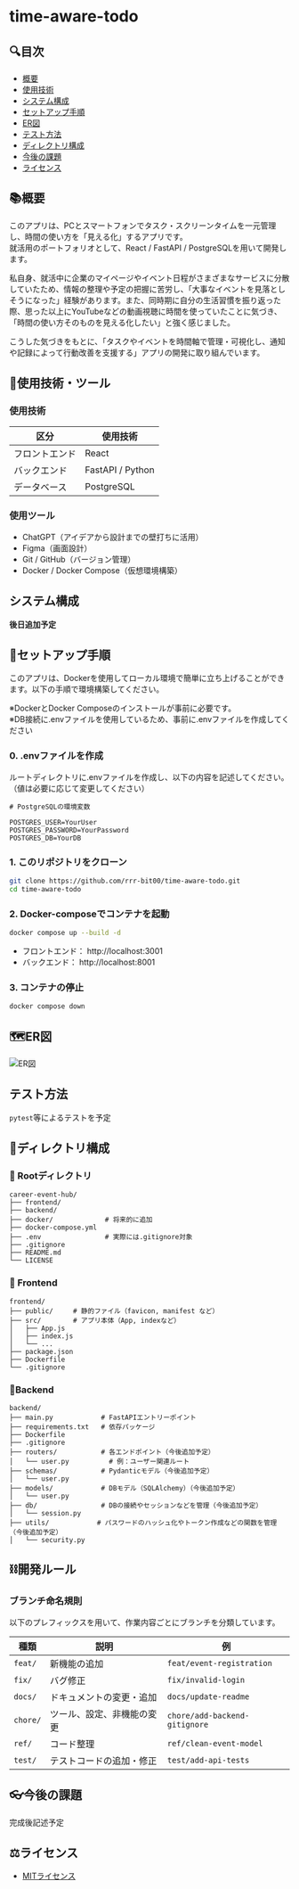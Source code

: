 # time-aware-todo


## 🔍目次

- [概要](#概要)
- [使用技術](#使用技術)
- [システム構成](#システム構成)
- [セットアップ手順](#セットアップ手順)
- [ER図](#ER図)
- [テスト方法](#テスト方法)
- [ディレクトリ構成](#ディレクトリ構成)
- [今後の課題](#今後の課題)
- [ライセンス](#ライセンス)


## 📚概要
このアプリは、PCとスマートフォンでタスク・スクリーンタイムを一元管理し、時間の使い方を「見える化」するアプリです。<br>
就活用のポートフォリオとして、React / FastAPI / PostgreSQLを用いて開発します。

私自身、就活中に企業のマイページやイベント日程がさまざまなサービスに分散していたため、情報の整理や予定の把握に苦労し、「大事なイベントを見落としそうになった」経験があります。また、同時期に自分の生活習慣を振り返った際、思った以上にYouTubeなどの動画視聴に時間を使っていたことに気づき、「時間の使い方そのものを見える化したい」と強く感じました。

こうした気づきをもとに、「タスクやイベントを時間軸で管理・可視化し、通知や記録によって行動改善を支援する」アプリの開発に取り組んでいます。


## 🔧使用技術・ツール

### 使用技術
| 区分           | 使用技術          |
|---------------|-------------------|
| フロントエンド  | React            |
| バックエンド   | FastAPI / Python  |
| データベース   | PostgreSQL        |

### 使用ツール
- ChatGPT（アイデアから設計までの壁打ちに活用）
- Figma（画面設計）
- Git / GitHub（バージョン管理）
- Docker / Docker Compose（仮想環境構築）

## システム構成
**後日追加予定**


## 🏢セットアップ手順
このアプリは、Dockerを使用してローカル環境で簡単に立ち上げることができます。以下の手順で環境構築してください。

※DockerとDocker Composeのインストールが事前に必要です。<br>
※DB接続に.envファイルを使用しているため、事前に.envファイルを作成してください

### 0. .envファイルを作成
ルートディレクトリに.envファイルを作成し、以下の内容を記述してください。（値は必要に応じて変更してください）

```env
# PostgreSQLの環境変数

POSTGRES_USER=YourUser
POSTGRES_PASSWORD=YourPassword
POSTGRES_DB=YourDB
```

### 1. このリポジトリをクローン
```bash
git clone https://github.com/rrr-bit00/time-aware-todo.git
cd time-aware-todo
```

### 2. Docker-composeでコンテナを起動
```bash
docker compose up --build -d
```
- フロントエンド： http://localhost:3001
- バックエンド： http://localhost:8001

### 3. コンテナの停止
```bash
docker compose down
```

## 🗺️ER図
![ER図](./docs/ER-diagram.png)


## テスト方法
`pytest`等によるテストを予定


## 📁ディレクトリ構成

### 🌳 Rootディレクトリ
```plaintext
career-event-hub/
├── frontend/
├── backend/
├── docker/             # 将来的に追加
├── docker-compose.yml
├── .env                # 実際には.gitignore対象
├── .gitignore
├── README.md
└── LICENSE
```
### 🎨 Frontend
```plaintext
frontend/
├── public/     # 静的ファイル（favicon, manifest など）
├── src/        # アプリ本体（App, indexなど）
│   ├── App.js
│   ├── index.js
│   └── ...
├── package.json
├── Dockerfile
└── .gitignore
```

### 🧠Backend
```plaintext
backend/
├── main.py            # FastAPIエントリーポイント
├── requirements.txt   # 依存パッケージ
├── Dockerfile
├── .gitignore
├── routers/           # 各エンドポイント（今後追加予定）
│   └── user.py          # 例：ユーザー関連ルート
├── schemas/           # Pydanticモデル（今後追加予定）
│   └── user.py
├── models/            # DBモデル（SQLAlchemy）（今後追加予定）
│   └── user.py
├── db/                # DBの接続やセッションなどを管理（今後追加予定）
│   └── session.py
├── utils/            # パスワードのハッシュ化やトークン作成などの関数を管理（今後追加予定）
│   └── security.py

```


## ⛓️開発ルール

### ブランチ命名規則

以下のプレフィックスを用いて、作業内容ごとにブランチを分類しています。

| 種類        | 説明                          | 例                                     |
|-------------|-------------------------------|---------------------------------------|
| `feat/`     | 新機能の追加                   | `feat/event-registration`             |
| `fix/`      | バグ修正                       | `fix/invalid-login`                   |
| `docs/`     | ドキュメントの変更・追加        | `docs/update-readme`                  |
| `chore/`    | ツール、設定、非機能の変更      | `chore/add-backend-gitignore`         |
| `ref/`      | コード整理                     | `ref/clean-event-model`               |
| `test/`     | テストコードの追加・修正        | `test/add-api-tests`                  |


## 👓今後の課題
完成後記述予定


## ⚖️ライセンス
- [MITライセンス](LICENSE)
